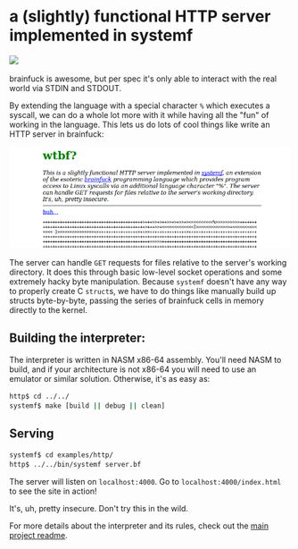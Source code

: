 # a (slightly) functional HTTP server implemented in systemf

<a href='https://www.recurse.com' title='Made with love at the Recurse Center'><img src='https://cloud.githubusercontent.com/assets/2883345/11325206/336ea5f4-9150-11e5-9e90-d86ad31993d8.png' height='20px'/></a>


brainfuck is awesome, but per spec it's only able to interact with the real world via
STDIN and STDOUT.

By extending the language with a special character `%` which executes a syscall, we can
do a whole lot more with it while having all the "fun" of working in the language.
This lets us do lots of cool things like
write an HTTP server in brainfuck:

![served webpage screenshot](screenshots/index_preview.png?raw=true "index.html")

The server can handle `GET` requests for files relative to the server's
working directory. It does this through basic low-level socket operations
and some extremely hacky byte manipulation. Because `systemf` doesn't have
any way to properly create C `struct`s, we have to do things like manually
build up structs byte-by-byte, passing the series of brainfuck cells in
memory directly to the kernel.

## Building the interpreter:

The interpreter is written in NASM x86-64 assembly. You'll need NASM to build, and if your architecture is not x86-64 you will need to use an emulator or similar solution. Otherwise, it's as easy as:

```sh
http$ cd ../../
systemf$ make [build || debug || clean]
```

## Serving

```sh
systemf$ cd examples/http/
http$ ../../bin/systemf server.bf
```

The server will listen on `localhost:4000`.
Go to `localhost:4000/index.html` to see the site in action!

It's, uh, pretty insecure. Don't try this in the wild.

For more details about the interpreter and its rules, check out
the [main project readme](https://github.com/ajyoon/systemf).
